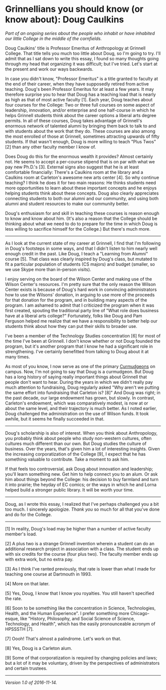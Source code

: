 Grinnellians you should know (or know about): Doug Caulkins
===========================================================

*Part of an ongoing series about the people who inhabit or have inhabited
our little College in the middle of the cornfields.*

Doug Caulkins' title is Professor Emeritus of Anthropology at Grinnell 
College.  That title tells you much too little about Doug, so I'm going
to try.  I'll admit that as I sat down to write this essay, I found so
many thoughts going through my head that organizing it was difficult;
but I've tried.  Let's start at the present and work our ways backwards.

In case you didn't know, "Professor Emeritus" is a title granted to
faculty at the end of their career, when they have supposedly retired
from active teaching.  Doug's been Professor Emeritus for at least
a few years.  It may therefore surprise you to hear that Doug has a
teaching load that is nearly as high as that of most active faculty [1].
Each year, Doug teaches about four courses for the College: Two or three
full courses on some aspect of leadership, innovation, and/or enterprise
and one half-course in which he helps Grinnell students think about the
career options a liberal arts degree permits.  In all of these courses,
Doug takes advantage of Grinnell's enormous network of talented alumni
by bringing them back to talk to and with students about the work that
they do.  These courses are also among the most enrolled of those at
Grinnell, sometimes attracting upwards of fifty students.  If that
wasn't enough, Doug is more willing to teach "Plus Twos" [2] than any
other faculty member I know of.

Does Doug do this for the enormous wealth it provides?  Almost certainly
not.  He seems to accept a per-course stipend that is on par with what we
pay new Ph.D.'s [3].  External signs also suggest that he is at least 
comfortable financially: There's a Caulkins room at the library and a
Caulkins room at Carleton's awesome new arts center [4].  So why continue
teaching?  I think he does it for two main reasons: He thinks students
need more opportunities to learn about these important concepts and he
enjoys helping students think about these concepts.  Doug also clearly
appreciates connecting students to both our alumni and our community,
and using both alumni and student resources to make our community better.

Doug's enthusiasm for and skill in teaching these courses is reason
enough to know and know about him.  (It's also a reason that the College
should be thinking about what we need to do to prepare for the time in
which Doug is less willing to sacrifice himself for the College.)
But there's much more.

---

As I look at the current state of my career at Grinnell, I find that I'm
following in Doug's footsteps in some ways, and that I didn't listen
to him nearly well enough credit in the past.  Like Doug, I teach a
"Learning from Alumni" course [5].  That class was clearly inspired by
Doug's class, but mutated to fit a particular population of students (CS
majors) and budget (smaller, so we use Skype more than in-person visits).

I enjoy serving on the board of the Wilson Center and making use of
the Wilson Center's resources.  I'm pretty sure that the only reason
the Wilson Center exists is because of Doug's hard work in convincing
administrators how to use the Wilsons' donation, in arguing to use
more of the proceeds for that donation for the program, and in building
many aspects of the program.  I am ashamed to admit that I criticized
the program when it was first created, spouting the traditional party
line of "What role does business have at a liberal arts college?"
Fortunately, folks like Doug and Pam Ferguson helped me realize that we
have a responsibility to better help our students think about how they
can put their skills to broader use.

I've been a member of the Technology Studies concentration [6] for
most of the time I've been at Grinnell.  I don't know whether or not
Doug founded the program, but it's another program that I know he had
a significant role in strengthening.  I've certainly benefitted from
talking to Doug about it at many times.

As most of you know, I now serve as one of the primary
[Curmudgeons](curmudgeon.html) on campus.  Now, I'm not going to say
that Doug is a curmudgeon.  But Doug has a long history of saying
really important things about Grinnell that people don't want to hear.
During the years in which we didn't really pay much attention to
fundraising, Doug regularly asked "Why aren't we putting the same effort
into fundraising that Carleton is? [8]"  And Doug was right; in the
past decade, our large endowment has grown, but slowly.  In contrast,
Carleton's endowment, which was comparatively modest, is now at or
about the same level, and their trajectory is much better.  As I noted
earlier, Doug challenged the administration on the use of Wilson funds.
It took awhile, but it seems he finally succeeded in that.

---

Doug's scholarship is also of interest.  When you think about
Anthropology, you probably think about people who study non-western
cultures, often cultures much different than our own.  But Doug studies
the culture of business.  Over the years, that's given him a lot of 
interesting insights.  Given the increasing corporatization of the
College [9], I expect that he has something valuable to contribute. 
Take a moment to ask him.   

If that feels too controversial, ask Doug about innovation and leadership;
you'll learn something new.  Get him to help connect you to an alum.
Or ask him about things beyond the College: his decision to buy farmland
and turn it into prairie; the heyday of EC comics; or the ways in which
he and Lorna helped build a stronger public library.  It will be worth
your time.

---

Doug, as I wrote this essay, I realized that I've perhaps challenged you
a bit too much. I sincerely apologize.  *Thank you* so much for all that
you've done and do for the College.

---

[1] In reality, Doug's load may be higher than a number of active faculty
member's load.

[2] A plus two is a strange Grinnell invention wherein a student can do
an additional research project in association with a class.  The student
ends up with six credits for the course (four plus two).  The faculty 
member ends up with extra work, but no extra pay.

[3] As I think I've ranted previously, that rate is lower than what I
made for teaching one course at Dartmouth in 1993.

[4] More on that later.

[5] Yes, Doug, I know that I know you royalties.  You still haven't
specified the rate.

[6] Soon to be something like the concentration in Science, Technologies,
Health, and the Human Experience".  I prefer something more
Chicago-esque, like "History, Philosophy, and Social Science of Science,
Technology, and Health", which has the easily pronounceable acronym
of HPSSSTH [7].

[7] Oooh!  That's almost a palindrome.  Let's work on that.

[8] Yes, Doug is a Carleton alum.

[9] Some of that corporatization is required by changing policies and
laws; but a lot of it may be voluntary, driven by the perspectives
of administrators and certain trustees.

---

*Version 1.0 of 2016-11-14.*
